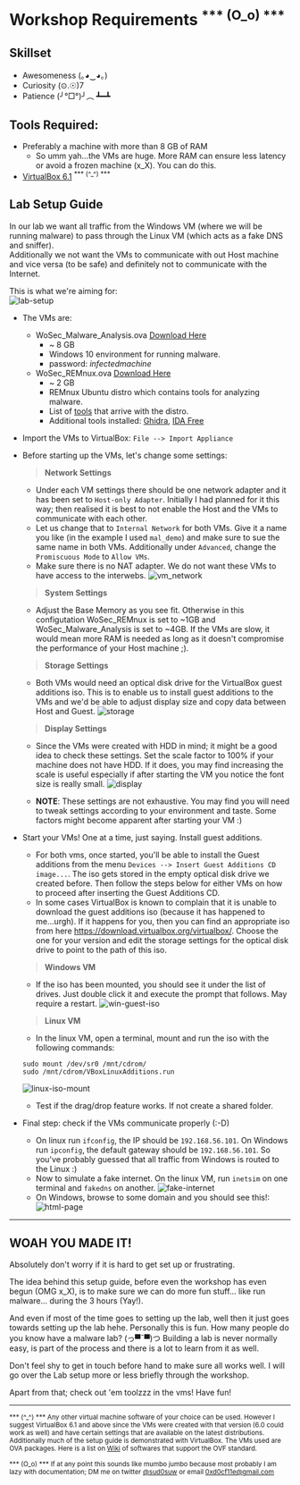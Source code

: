 # Workshop Requirements <sup>*** (O_o) ***</sup>

## Skillset

- Awesomeness (｡◕‿◕｡)
- Curiosity (⊙.☉)7
- Patience (╯°□°)╯︵ ┻━┻

## Tools Required:

- Preferably a machine with more than 8 GB of RAM
  - So umm yah...the VMs are huge. More RAM can ensure less latency or avoid a frozen machine (x_X). You can do this.
- [VirtualBox 6.1](https://www.virtualbox.org/wiki/Downloads) <sup>*** (^_^) ***</sup>

## Lab Setup Guide 

In our lab we want all traffic from the Windows VM (where we will be running malware) to pass through the Linux VM (which acts as a fake DNS and sniffer).  
Additionally we not want the VMs to communicate with out Host machine and vice versa (to be safe) and definitely not to communicate with the Internet.

This is what we're aiming for:  
![lab-setup](images/lab-setup.png)

- The VMs are:
  - WoSec_Malware_Analysis.ova [Download Here](https://drive.google.com/open?id=1UFZ3WRpGEnNaF0dMS0m_a5lOUDXYpDv1)
    - ~ 8 GB
    - Windows 10 environment for running malware.
    - password: *infectedmachine*
  - WoSec_REMnux.ova [Download Here](https://drive.google.com/open?id=1I80zKVPWa4J5l8t_cVW1V9URKnTUdgku)
    - ~ 2 GB
    - REMnux Ubuntu distro which contains tools for analyzing malware.
    - List of [tools](https://remnux.org/docs/distro/tools/) that arrive with the distro.
    - Additional tools installed: [Ghidra](https://ghidra-sre.org/), [IDA Free](https://www.hex-rays.com/products/ida/support/download_freeware/)

- Import the VMs to VirtualBox: `File --> Import Appliance`

- Before starting up the VMs, let's change some settings:

  > **Network Settings**
  - Under each VM settings there should be one network adapter and it has been set to `Host-only Adapter`. Initially I had planned for it this way; then realised it is best to not enable the Host and the VMs to communicate with each other. 
  - Let us change that to `Internal Network` for both VMs. Give it a name you like (in the example I used `mal_demo`) and make sure to sue the same name in both VMs. Additionally under `Advanced`, change the `Promiscuous Mode` to `Allow VMs`.
  - Make sure there is no NAT adapter. We do not want these VMs to have access to the interwebs.
  ![vm_network](images/network.png)

  > **System Settings**
  - Adjust the Base Memory as you see fit. Otherwise in this configutation WoSec_REMnux is set to ~1GB and WoSec_Malware_Analysis is set to ~4GB. If the VMs are slow, it would mean more RAM is needed as long as it doesn't compromise the performance of your Host machine ;).

  > **Storage Settings**
  - Both VMs would need an optical disk drive for the VirtualBox guest additions iso. This is to enable us to install guest additions to the VMs and we'd be able to adjust display size and copy data between Host and Guest.
  ![storage](images/storage.png)

  > **Display Settings**
  - Since the VMs were created with HDD in mind; it might be a good idea to check these settings. Set the scale factor to 100% if your machine does not have HDD. If it does, you may find increasing the scale is useful especially if after starting the VM you notice the font size is really small.
  ![display](images/display.png)

  - **NOTE**: These settings are not exhaustive. You may find you will need to tweak settings according to your environment and taste. Some factors might become apparent after starting your VM :)

- Start your VMs! One at a time, just saying. Install guest additions.
  - For both vms, once started, you'll be able to install the Guest additions from the menu `Devices --> Insert Guest Additions CD image...`. The iso gets stored in the empty optical disk drive we created before. Then follow the steps below for either VMs on how to proceed after inserting the Guest Additions CD.
  - In some cases VirtualBox is known to complain that it is unable to download the guest additions iso (because it has happened to me...urgh). If it happens for you, then you can find an appropriate iso from here https://download.virtualbox.org/virtualbox/. Choose the one for your version and edit the storage settings for the optical disk drive to point to the path of this iso. 


  > **Windows VM** 
  - If the iso has been mounted, you should see it under the list of drives. Just double click it and execute the prompt that follows. May require a restart.
  ![win-guest-iso](images/win-guest-iso.png)

  > **Linux VM**
  - In the linux VM, open a terminal, mount and run the iso with the following commands:
  ```
  sudo mount /dev/sr0 /mnt/cdrom/
  sudo /mnt/cdrom/VBoxLinuxAdditions.run
  ```
     ![linux-iso-mount](images/linux-iso-mount.png)
  
  - Test if the drag/drop feature works. If not create a shared folder. 

- Final step: check if the VMs communicate properly (:-D)
  - On linux run `ifconfig`, the IP should be `192.168.56.101`. On Windows run `ipconfig`, the default gateway should be `192.168.56.101`. So you've probably guessed that all traffic from Windows is routed to the Linux :)
  - Now to simulate a fake internet. On the linux VM, run `inetsim` on one terminal and `fakedns` on another. 
  ![fake-internet](images/fake-internet.png)
  - On Windows, browse to some domain and you should see this!:
  ![html-page](images/html-page.png)

---

## WOAH YOU MADE IT!

Absolutely don't worry if it is hard to get set up or frustrating.

The idea behind this setup guide, before even the workshop has even begun (OMG x_X), is to make sure we can do more fun stuff... like run malware... during the 3 hours (Yay!). 

And even if most of the time goes to setting up the lab, well then it just goes towards setting up the lab hehe. Personally this is fun. How many people do you know have a malware lab? (っ▀¯▀)つ Building a lab is never normally easy, is part of the process and there is a lot to learn from it as well.

Don't feel shy to get in touch before hand to make sure all works well. I will go over the Lab setup more or less briefly through the workshop.

Apart from that; check out 'em toolzzz in the vms! Have fun!

---

<sup>*** (^_^) *** Any other virtual machine software of your choice can be used. However I suggest VirtualBox 6.1 and above since the VMs were created with that version (6.0 could work as well) and have certain settings that are available on the latest distributions. Additionally much of the setup guide is demonstrated with VirtualBox. The VMs used are OVA packages. Here is a list on [Wiki](https://en.wikipedia.org/wiki/Open_Virtualization_Format) of softwares that support the OVF standard. </sup>

<sup>*** (O_o) *** If at any point this sounds like mumbo jumbo because most probably I am lazy with documentation; DM me on twitter [@sud0suw](https://twitter.com/sud0suw) or email 0xd0cf11e@gmail.com </sup>